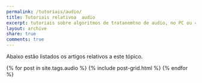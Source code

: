 ```yaml
---
permalink: /tutoriais/audio/
title: Tutoriais relativoa  audio
excerpt: tutoriais sobre algoritmos de tratanemtno de audio, no PC ou com Microcontroladores
layout: archive
share: true
comments: true
---
```

Abaixo estão listados os artigos relativos a este tópico.
<div class="tiles">
{% for post in site.tags.audio %}
   {% include post-grid.html %}
{% endfor %}
</div><!-- /.tiles -->
